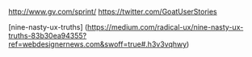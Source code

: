 
http://www.gv.com/sprint/
https://twitter.com/GoatUserStories

[nine-nasty-ux-truths] (https://medium.com/radical-ux/nine-nasty-ux-truths-83b30ea94355?ref=webdesignernews.com&swoff=true#.h3v3vqhwy)
